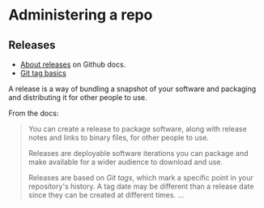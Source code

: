# Administering a repo

## Releases

- [About releases](https://help.github.com/en/github/administering-a-repository/about-releases) on Github docs.
- [Git tag basics](https://git-scm.com/book/en/v2/Git-Basics-Tagging)

A release is a way of bundling a snapshot of your software and packaging and distributing it for other people to use.

From the docs:

> You can create a release to package software, along with release notes and links to binary files, for other people to use.
>
> Releases are deployable software iterations you can package and make available for a wider audience to download and use.
>
> Releases are based on _Git tags_, which mark a specific point in your repository's history. A tag date may be different than a release date since they can be created at different times. ...
